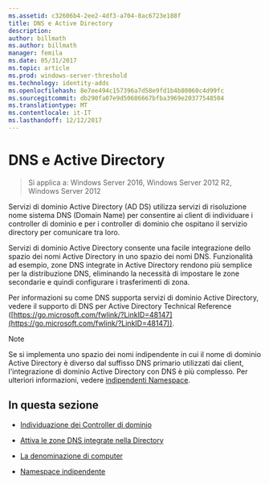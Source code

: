 ```yaml
---
ms.assetid: c32606b4-2ee2-4df3-a704-8ac6723e188f
title: DNS e Active Directory
description: 
author: billmath
ms.author: billmath
manager: femila
ms.date: 05/31/2017
ms.topic: article
ms.prod: windows-server-threshold
ms.technology: identity-adds
ms.openlocfilehash: 8e7ee494c157396a7d58e9fd1b4b80060c4d99fc
ms.sourcegitcommit: db290fa07e9d50686667bfba3969e20377548504
ms.translationtype: MT
ms.contentlocale: it-IT
ms.lasthandoff: 12/12/2017
---
```

# <a name="dns-and-ad-ds"></a>DNS e Active Directory

>Si applica a: Windows Server 2016, Windows Server 2012 R2, Windows Server 2012

Servizi di dominio Active Directory (AD DS) utilizza servizi di risoluzione nome sistema DNS (Domain Name) per consentire ai client di individuare i controller di dominio e per i controller di dominio che ospitano il servizio directory per comunicare tra loro.  
  
Servizi di dominio Active Directory consente una facile integrazione dello spazio dei nomi Active Directory in uno spazio dei nomi DNS. Funzionalità ad esempio, zone DNS integrate in Active Directory rendono più semplice per la distribuzione DNS, eliminando la necessità di impostare le zone secondarie e quindi configurare i trasferimenti di zona.  
  
Per informazioni su come DNS supporta servizi di dominio Active Directory, vedere il supporto di DNS per Active Directory Technical Reference ([https://go.microsoft.com/fwlink/?LinkID=48147](https://go.microsoft.com/fwlink/?LinkID=48147)).  
  
> [!NOTE]  
> Se si implementa uno spazio dei nomi indipendente in cui il nome di dominio Active Directory è diverso dal suffisso DNS primario utilizzati dai client, l'integrazione di dominio Active Directory con DNS è più complesso. Per ulteriori informazioni, vedere [indipendenti Namespace](../../ad-ds/plan/../../ad-ds/plan/Disjoint-Namespace.md).  
  
## <a name="in-this-section"></a>In questa sezione  
  
-   [Individuazione dei Controller di dominio](../../ad-ds/plan/Domain-Controller-Location.md)  
  
-   [Attiva le zone DNS integrate nella Directory](../../ad-ds/plan/Active-Directory-Integrated-DNS-Zones.md)  
  
-   [La denominazione di computer](../../ad-ds/plan/Computer-Naming.md)  
  
-   [Namespace indipendente](../../ad-ds/plan/../../ad-ds/plan/Disjoint-Namespace.md)  
  



